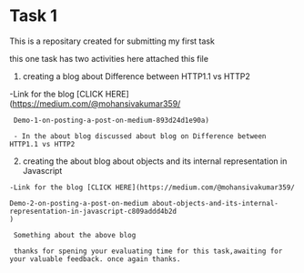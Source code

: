 # Task 1

This is a repositary created for submitting my first task

this one task has two activities here attached this file

1. creating a blog about Difference between HTTP1.1 vs HTTP2

  -Link for the blog [CLICK HERE](https://medium.com/@mohansivakumar359/
    
     Demo-1-on-posting-a-post-on-medium-893d24d1e90a)
    
     - In the about blog discussed about blog on Difference between HTTP1.1 vs HTTP2
  
  2. creating the about blog about objects and its internal representation in Javascript
 
    -Link for the blog [CLICK HERE](https://medium.com/@mohansivakumar359/
    
    Demo-2-on-posting-a-post-on-medium about-objects-and-its-internal-representation-in-javascript-c809addd4b2d
    )
     
     Something about the above blog

     thanks for spening your evaluating time for this task,awaiting for your valuable feedback. once again thanks.

